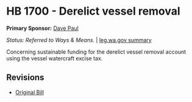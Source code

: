 # HB 1700 - Derelict vessel removal
**Primary Sponsor:** [Dave Paul](/person/leg/paul_da.md)

*Status: Referred to Ways & Means.* | [leg.wa.gov summary](https://app.leg.wa.gov/billsummary?BillNumber=1700&Year=2021)

Concerning sustainable funding for the derelict vessel removal account using the vessel watercraft excise tax.

## Revisions
* [Original Bill](1/)